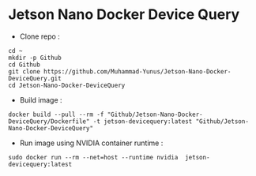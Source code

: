 # Jetson Nano Docker Device Query

- Clone repo :
```
cd ~
mkdir -p Github
cd Github
git clone https://github.com/Muhammad-Yunus/Jetson-Nano-Docker-DeviceQuery.git
cd Jetson-Nano-Docker-DeviceQuery
```
- Build image :
```
docker build --pull --rm -f "Github/Jetson-Nano-Docker-DeviceQuery/Dockerfile" -t jetson-devicequery:latest "Github/Jetson-Nano-Docker-DeviceQuery"
```
- Run image using NVIDIA container runtime :
```
sudo docker run --rm --net=host --runtime nvidia  jetson-devicequery:latest
```